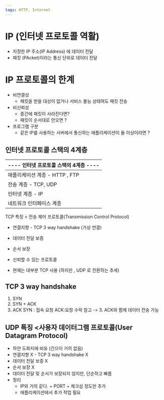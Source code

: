 ```yaml
---
tags: HTTP, Internet
---
```

# IP (인터넷 프로토콜 역활)
 - 지정한 IP 주소(IP Address) 에 데이터 전달
 - 패킷 (PAcket)이라는 통신 단위로 데이터 전달 
# IP 프로토콜의 한계 

- 비연결성 
	- 패킷을  받을 대상이 없거나 서비스 불능 상태여도 패킷 전송
- 비신뢰성 
	- 중간에 패킷이 사라진다면? 
	- 패킷이 순서대로 안오면 ?
- 프로그램 구분
	- 같은 IP를 사용하는 서버에서 통신하는 애플리케이션이 둘 이상이라면 ?

## 인터넷 프로토콜 스택의 4계층 

|  ---- 인터넷 프로토콜 스택의 4계층  ----  |
| ------------------------------ |
| 애플리케이션 계층 - HTTP , FTP |
| 전송 계층 - TCP, UDP           |
| 인터넷 계층 - IP               |
| 네트워크 인터페이스 계층       |


TCP 특징 < 전송 제어 프로토콜(Transmission Control Protocol)
- 연결지향 - TCP 3 way handshake (가상 연결)
- 데이터 전달 보증
- 순서 보장 

- 신뢰할 수 있는 프로토콜 
-  현재는 대부분 TCP 사용 (하지만 , UDP 로 전환하는 추세)

## TCP 3 way handshake
1. SYN 
2. SYN + ACK
3. ACK 
SYN : 접속 요청 ACK:요청 수락 
참고 -> 3. ACK와 함께 데이터 전송 가능

## UDP 특징 <사용자 데이터그램 프로토콜(User Datagram Protocol)
- 하얀 도화지에 비유 (긴으이 거의 없음)
- 연결지향 X - TCP 3 way handshake X
- 데이터 전달 보증 X 
- 순서 보장 X 
- 데이터 전달 및 순서가 보장되지 않지만, 단순하고 빠름 
- 정리 
	- IP와 거의 같다. + PORT + 체크섬 정도만 추가 
	- 애플리케이션에서 추가 작업 필요 







